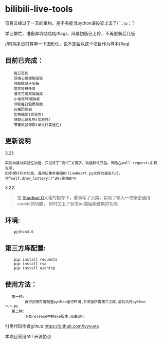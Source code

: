 # bilibili-live-tools


项目又经过了一天的重构。差不多能当python课设交上去了(´；ω；`)

学业繁忙，准备弃坑咕咕咕(flag)，风暴初版已上传，不再更新后几版

//时隔多日打算学一下图形化，说不定会以这个项目作为样本(flag)


目前已完成：
------

        每日签到
        双端心跳领取经验
        领取银瓜子宝箱
        提交每日任务
        漫天花雨双端抽奖
        小电视PC端抽奖
        领取每日包裹奖励
        应援团签到
        实物抽奖(实验性)
        获取心跳礼物(实验性)
        节奏风暴领取(单文件实验性)
        
更新说明
------

3.21:
        
    实物抽奖为实验性功能，只过滤了“测试”关键字，功能默认开启，风险在pull requests中有说明,
    如不想打开本功能，请用记事本编辑OnlineHeart.py文件的最后几行，将“self.draw_lottery()“这行删掉即可

3.22:
        
>   在 [Shadow-D](https://github.com/Shadow-D)大佬的指导下，重新写了父类，实现了输入一次账密通用cookie的功能，
    同时加上了获取pc端抽奖结果的功能
    
  


环境:
------  
        python3.6

第三方库配置:
------

        pip install requests
        pip install rsa
        pip install aiohttp


使用方法：
------

       第一种:
             自行按照百度配置python运行环境,并安装所需第三方库,最后执行python run.py
       第二种:
             下载release中的exe版本,双击运行
             
         
        
    


引用代码作者github:https://github.com/lyyyuna

本项目采用MIT开源协议



